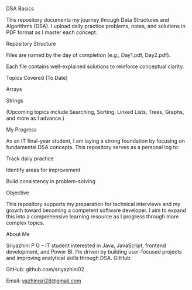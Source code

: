 DSA Basics

This repository documents my journey through Data Structures and Algorithms (DSA). I upload daily practice problems, notes, and solutions in PDF format as I master each concept.

Repository Structure

Files are named by the day of completion (e.g., Day1.pdf, Day2.pdf).

Each file contains well-explained solutions to reinforce conceptual clarity.

Topics Covered (To Date)

Arrays

Strings

(Upcoming topics include Searching, Sorting, Linked Lists, Trees, Graphs, and more as I advance.)

My Progress

As an IT final-year student, I am laying a strong foundation by focusing on fundamental DSA concepts. This repository serves as a personal log to:

Track daily practice

Identify areas for improvement

Build consistency in problem-solving

Objective

This repository supports my preparation for technical interviews and my growth toward becoming a competent software developer. I aim to expand this into a comprehensive learning resource as I progress through more complex topics.

About Me

Sriyazhini P G – IT student interested in Java, JavaScript, frontend development, and Power BI. I’m driven by building user-focused projects and improving analytical skills through DSA.
GitHub

GitHub: github.com/sriyazhini02

Email: yazhinisri28@gmail.com
